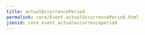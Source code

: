 ```yaml
---
title: actualOccurrencePeriod
permalink: core/Event.actualOccurrencePeriod.html
jsonid: core_event_actualoccurrenceperiod
---
```

